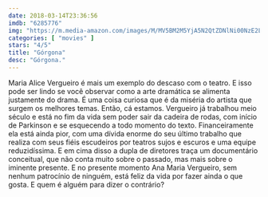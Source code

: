 ```yaml
---
date: 2018-03-14T23:36:56
imdb: "6285776"
img: "https://m.media-amazon.com/images/M/MV5BM2M5YjA5N2QtZDNlNi00NzE2LWJmYTAtNzQ1YTFlMTkxNzE4XkEyXkFqcGdeQXVyNDY2NDMxNDY@._V1_SX101_CR0,0,101,150_.jpg"
categories: [ "movies" ]
stars: "4/5"
title: "Górgona"
desc: "Górgona."
---
```

Maria Alice Vergueiro é mais um exemplo do descaso com o teatro. E isso pode ser lindo se você observar como a arte dramática se alimenta justamente do drama. É uma coisa curiosa que é da miséria do artista que surgem os melhores temas. Então, cá estamos. Vergueiro já trabalhou meio século e está no fim da vida sem poder sair da cadeira de rodas, com início de Parkinson e se esquecendo a todo momento do texto. Financeiramente ela está ainda pior, com uma dívida enorme do seu último trabalho que realiza com seus fiéis escudeiros por teatros sujos e escuros e uma equipe reduzidíssima. E em cima disso a dupla de diretores traça um documentário conceitual, que não conta muito sobre o passado, mas mais sobre o iminente presente. E no presente momento Ana Maria Vergueiro, sem nenhum patrocínio de ninguém, está feliz da vida por fazer ainda o que gosta. E quem é alguém para dizer o contrário?
